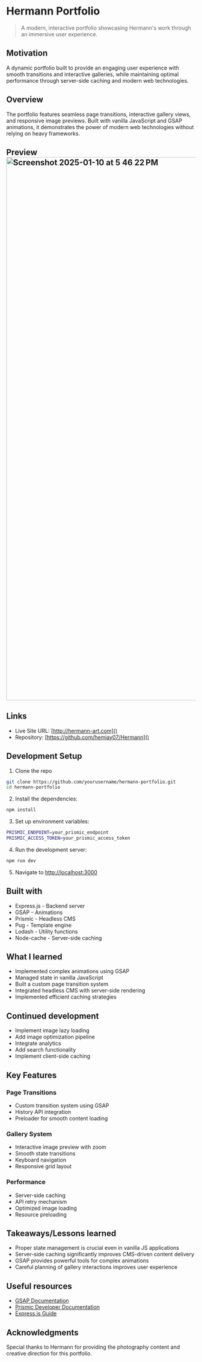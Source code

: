 # Hermann Portfolio

> A modern, interactive portfolio showcasing Hermann's work through an immersive user experience.

## Motivation
A dynamic portfolio built to provide an engaging user experience with smooth transitions and interactive galleries, while maintaining optimal performance through server-side caching and modern web technologies.

## Overview
The portfolio features seamless page transitions, interactive gallery views, and responsive image previews. Built with vanilla JavaScript and GSAP animations, it demonstrates the power of modern web technologies without relying on heavy frameworks.

## Preview<img width="1440" alt="Screenshot 2025-01-10 at 5 46 22 PM" src="https://github.com/user-attachments/assets/7b04abb5-87c3-4534-8463-82fecb7ac23f" />

## Links
- Live Site URL: [http://hermann-art.com]()
- Repository: [https://github.com/hemjay07/Hermann]()

## Development Setup
1. Clone the repo
```bash
git clone https://github.com/yourusername/hermann-portfolio.git
cd hermann-portfolio
```

2. Install the dependencies:
```bash
npm install
```

3. Set up environment variables:
```bash
PRISMIC_ENDPOINT=your_prismic_endpoint
PRISMIC_ACCESS_TOKEN=your_prismic_access_token
```

4. Run the development server:
```bash
npm run dev
```

5. Navigate to [http://localhost:3000](http://localhost:3000)

## Built with
- Express.js - Backend server
- GSAP - Animations
- Prismic - Headless CMS
- Pug - Template engine
- Lodash - Utility functions
- Node-cache - Server-side caching

## What I learned
- Implemented complex animations using GSAP
- Managed state in vanilla JavaScript
- Built a custom page transition system
- Integrated headless CMS with server-side rendering
- Implemented efficient caching strategies

## Continued development
- Implement image lazy loading
- Add image optimization pipeline
- Integrate analytics
- Add search functionality
- Implement client-side caching

## Key Features

### Page Transitions
- Custom transition system using GSAP
- History API integration
- Preloader for smooth content loading

### Gallery System
- Interactive image preview with zoom
- Smooth state transitions
- Keyboard navigation
- Responsive grid layout

### Performance
- Server-side caching
- API retry mechanism
- Optimized image loading
- Resource preloading

## Takeaways/Lessons learned
- Proper state management is crucial even in vanilla JS applications
- Server-side caching significantly improves CMS-driven content delivery
- GSAP provides powerful tools for complex animations
- Careful planning of gallery interactions improves user experience

## Useful resources
- [GSAP Documentation](https://greensock.com/docs/)
- [Prismic Developer Documentation](https://prismic.io/docs)
- [Express.js Guide](https://expressjs.com/en/guide/routing.html)

## Acknowledgments
Special thanks to Hermann for providing the photography content and creative direction for this portfolio.

